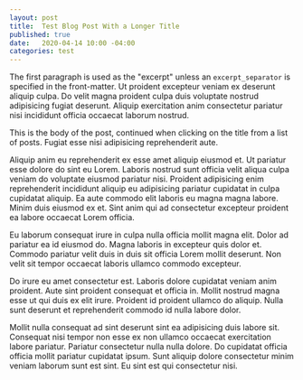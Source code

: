```yaml
---
layout: post
title:  Test Blog Post With a Longer Title
published: true
date:   2020-04-14 10:00 -04:00
categories: test
---
```


The first paragraph is used as the "excerpt" unless an `excerpt_separator` is specified in the front-matter. Ut proident excepteur veniam ex deserunt aliquip culpa. Do velit magna proident culpa duis voluptate nostrud adipisicing fugiat deserunt. Aliquip exercitation anim consectetur pariatur nisi incididunt officia occaecat laborum nostrud.

This is the body of the post, continued when clicking on the title from a list of posts. Fugiat esse nisi adipisicing reprehenderit aute.

Aliquip anim eu reprehenderit ex esse amet aliquip eiusmod et. Ut pariatur esse dolore do sint eu Lorem. Laboris nostrud sunt officia velit aliqua culpa veniam do voluptate eiusmod pariatur nisi. Proident adipisicing enim reprehenderit incididunt aliquip eu adipisicing pariatur cupidatat in culpa cupidatat aliquip. Ea aute commodo elit laboris eu magna magna labore. Minim duis eiusmod ex et. Sint anim qui ad consectetur excepteur proident ea labore occaecat Lorem officia.

Eu laborum consequat irure in culpa nulla officia mollit magna elit. Dolor ad pariatur ea id eiusmod do. Magna laboris in excepteur quis dolor et. Commodo pariatur velit duis in duis sit officia Lorem mollit deserunt. Non velit sit tempor occaecat laboris ullamco commodo excepteur.

Do irure eu amet consectetur est. Laboris dolore cupidatat veniam anim proident. Aute sint proident consequat et officia in. Mollit nostrud magna esse ut qui duis ex elit irure. Proident id proident ullamco do aliquip. Nulla sunt deserunt et reprehenderit commodo id nulla labore dolor.

Mollit nulla consequat ad sint deserunt sint ea adipisicing duis labore sit. Consequat nisi tempor non esse ex non ullamco occaecat exercitation labore pariatur. Pariatur consectetur nulla nulla dolore. Do cupidatat officia officia mollit pariatur cupidatat ipsum. Sunt aliquip dolore consectetur minim veniam laborum sunt est sint. Eu sint est qui consectetur nisi.
